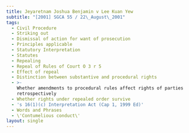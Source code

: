 ```yaml
---
title: Jeyaretnam Joshua Benjamin v Lee Kuan Yew
subtitle: "[2001] SGCA 55 / 22\_August\_2001"
tags:
  - Civil Procedure
  - Striking out
  - Dismissal of action for want of prosecution
  - Principles applicable
  - Statutory Interpretation
  - Statutes
  - Repealing
  - Repeal of Rules of Court O 3 r 5
  - Effect of repeal
  - Distinction between substantive and procedural rights
  - >-
    Whether amendments to procedural rules affect rights of parties
    retrospectively
  - Whether rights under repealed order survive
  - 's 16(1)(c) Interpretation Act (Cap 1, 1999 Ed)'
  - Words and Phrases
  - \'Contumelious conduct\'
layout: single
---
```


